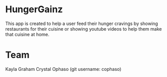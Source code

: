 # HungerGainz

This app is created to help a user feed their hunger cravings by showing restaurants for their cuisine or showing youtube videos to help them make that cuisine at home.


# Team
Kayla Graham
Crystal Ophaso (git username: cophaso)